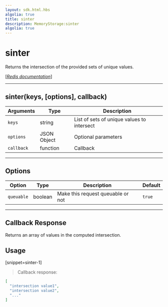 ```yaml
---
layout: sdk.html.hbs
algolia: true
title: sinter
description: MemoryStorage:sinter
algolia: true
---
```

  

# sinter
Returns the intersection of the provided sets of unique values.

[[_Redis documentation_]](https://redis.io/commands/sinter)

---

## sinter(keys, [options], callback)

| Arguments | Type | Description |
|---------------|---------|----------------------------------------|
| `keys` | string | List of sets of unique values to intersect |
| `options` | JSON Object | Optional parameters |
| `callback` | function | Callback |

---

## Options

| Option | Type | Description | Default |
|---------------|---------|----------------------------------------|---------|
| `queuable` | boolean | Make this request queuable or not  | `true` |
---

## Callback Response

Returns an array of values in the computed intersection.

## Usage

[snippet=sinter-1]
> Callback response:

```json
[
  "intersection value1",
  "intersection value2",
  "..."
]
```